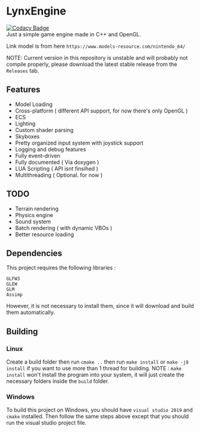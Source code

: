 # LynxEngine 
[![Codacy Badge](https://app.codacy.com/project/badge/Grade/43d567336363474da3830f0cd6d01728)](https://www.codacy.com/gh/marluxia95/SimpleGameEngine/dashboard?utm_source=github.com&amp;utm_medium=referral&amp;utm_content=marluxia95/SimpleGameEngine&amp;utm_campaign=Badge_Grade)\
Just a simple game engine made in C++ and OpenGL. 

Link model is from here `https://www.models-resource.com/nintendo_64/`

NOTE: Current version in this repository is unstable and will probably not compile properly, please download the latest stable release from the `Releases` tab. 
## Features

- Model Loading
- Cross-platform ( different API support, for now there's only OpenGL )
- ECS
- Lighting 
- Custom shader parsing
- Skyboxes
- Pretty organized input system with joystick support 
- Logging and debug features
- Fully event-driven
- Fully documented ( Via doxygen )
- LUA Scripting ( API isnt finsihed )
- Multithreading ( Optional. for now )

## TODO

- Terrain rendering 
- Physics engine
- Sound system
- Batch rendering ( with dynamic VBOs )
- Better resource loading

## Dependencies
This project requires the following libraries :
```
GLFW3
GLEW
GLM
Assimp
```

However, it is not necessary to install them, since it will download and build them automatically.

## Building

### Linux

Create a build folder then run `cmake ..` then run `make install` or `make -j8 install` if you want to use more than 1 thread for building.
NOTE : `make install` won't install the program into your system, it will just create the necessary folders inside the `build` folder.

### Windows

To build this project on Windows, you should have `visual studio 2019` and `cmake` installed. Then follow the same steps above except that you should run the visual studio project file.
